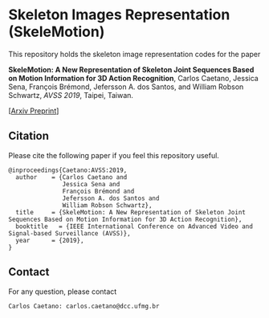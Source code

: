 # Skeleton Images Representation (SkeleMotion)

This repository holds the skeleton image representation codes for the paper
 
> 
**SkeleMotion: A New Representation of Skeleton Joint Sequences Based on Motion Information for 3D Action Recognition**,
Carlos Caetano, Jessica Sena, François Brémond, Jefersson A. dos Santos, and William Robson Schwartz,
*AVSS 2019*, Taipei, Taiwan.
>
[[Arxiv Preprint](https://arxiv.org/abs/1907.13025)]

## Citation
Please cite the following paper if you feel this repository useful.
```
@inproceedings{Caetano:AVSS:2019,
  author    = {Carlos Caetano and
               Jessica Sena and
               François Brémond and
               Jefersson A. dos Santos and
               William Robson Schwartz},
  title     = {SkeleMotion: A New Representation of Skeleton Joint Sequences Based on Motion Information for 3D Action Recognition},
  booktitle   = {IEEE International Conference on Advanced Video and Signal-based Surveillance (AVSS)},
  year      = {2019},
}
```

## Contact
For any question, please contact
```
Carlos Caetano: carlos.caetano@dcc.ufmg.br
```

[NTURGB-D60]:https://github.com/shahroudy/NTURGB-D
[NTURGB-D120]:https://github.com/shahroudy/NTURGB-D
